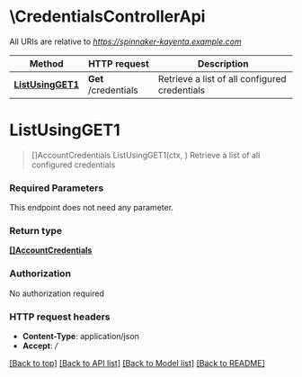 # \CredentialsControllerApi

All URIs are relative to *https://spinnaker-kayenta.example.com*

Method | HTTP request | Description
------------- | ------------- | -------------
[**ListUsingGET1**](CredentialsControllerApi.md#ListUsingGET1) | **Get** /credentials | Retrieve a list of all configured credentials


# **ListUsingGET1**
> []AccountCredentials ListUsingGET1(ctx, )
Retrieve a list of all configured credentials

### Required Parameters
This endpoint does not need any parameter.

### Return type

[**[]AccountCredentials**](AccountCredentials.md)

### Authorization

No authorization required

### HTTP request headers

 - **Content-Type**: application/json
 - **Accept**: */*

[[Back to top]](#) [[Back to API list]](../README.md#documentation-for-api-endpoints) [[Back to Model list]](../README.md#documentation-for-models) [[Back to README]](../README.md)

